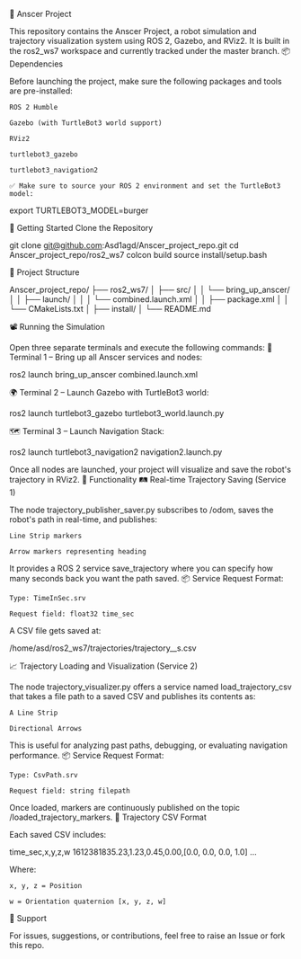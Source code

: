 🧠 Anscer Project

This repository contains the Anscer Project, a robot simulation and trajectory visualization system using ROS 2, Gazebo, and RViz2. It is built in the ros2_ws7 workspace and currently tracked under the master branch.
📦 Dependencies

Before launching the project, make sure the following packages and tools are pre-installed:

    ROS 2 Humble

    Gazebo (with TurtleBot3 world support)

    RViz2

    turtlebot3_gazebo

    turtlebot3_navigation2

    ✅ Make sure to source your ROS 2 environment and set the TurtleBot3 model:

export TURTLEBOT3_MODEL=burger

🚀 Getting Started
Clone the Repository

git clone git@github.com:Asd1agd/Anscer_project_repo.git
cd Anscer_project_repo/ros2_ws7
colcon build
source install/setup.bash

🧩 Project Structure

Anscer_project_repo/
├── ros2_ws7/
│   ├── src/
│   │   └── bring_up_anscer/
│   │       ├── launch/
│   │       │   └── combined.launch.xml
│   │       ├── package.xml
│   │       └── CMakeLists.txt
│   ├── install/
│   └── README.md

📽️ Running the Simulation

Open three separate terminals and execute the following commands:
🧠 Terminal 1 – Bring up all Anscer services and nodes:

ros2 launch bring_up_anscer combined.launch.xml

🌍 Terminal 2 – Launch Gazebo with TurtleBot3 world:

ros2 launch turtlebot3_gazebo turtlebot3_world.launch.py

🗺️ Terminal 3 – Launch Navigation Stack:

ros2 launch turtlebot3_navigation2 navigation2.launch.py

Once all nodes are launched, your project will visualize and save the robot's trajectory in RViz2.
🧠 Functionality
🛤️ Real-time Trajectory Saving (Service 1)

The node trajectory_publisher_saver.py subscribes to /odom, saves the robot's path in real-time, and publishes:

    Line Strip markers

    Arrow markers representing heading

It provides a ROS 2 service save_trajectory where you can specify how many seconds back you want the path saved.
📦 Service Request Format:

    Type: TimeInSec.srv

    Request field: float32 time_sec

A CSV file gets saved at:

/home/asd/ros2_ws7/trajectories/trajectory_<timestamp>_<duration>s.csv

📈 Trajectory Loading and Visualization (Service 2)

The node trajectory_visualizer.py offers a service named load_trajectory_csv that takes a file path to a saved CSV and publishes its contents as:

    A Line Strip

    Directional Arrows

This is useful for analyzing past paths, debugging, or evaluating navigation performance.
📦 Service Request Format:

    Type: CsvPath.srv

    Request field: string filepath

Once loaded, markers are continuously published on the topic /loaded_trajectory_markers.
📂 Trajectory CSV Format

Each saved CSV includes:

time_sec,x,y,z,w
1612381835.23,1.23,0.45,0.00,[0.0, 0.0, 0.0, 1.0]
...

Where:

    x, y, z = Position

    w = Orientation quaternion [x, y, z, w]

🙋 Support

For issues, suggestions, or contributions, feel free to raise an Issue or fork this repo.
